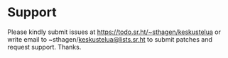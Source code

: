 # Support

Please kindly submit issues at https://todo.sr.ht/~sthagen/keskustelua or write email to ~sthagen/keskustelua@lists.sr.ht to submit patches and request support. Thanks.
